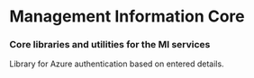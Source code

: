 # Management Information Core

### Core libraries and utilities for the MI services

Library for Azure authentication based on entered details.